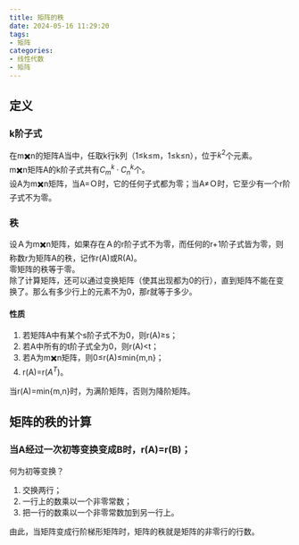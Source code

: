 ```yaml
---
title: 矩阵的秩
date: 2024-05-16 11:29:20
tags:
- 矩阵
categories:
- 线性代数
- 矩阵
---
```


## 定义

### k阶子式

在m✖️n的矩阵A当中，任取k行k列（1≤k≤m，1≤k≤n），位于$k^2$个元素。  
m✖️n矩阵A的k阶子式共有$C^k_m·C^k_n$个。  
设A为m✖️n矩阵，当A=Ｏ时，它的任何子式都为零；当A≠Ｏ时，它至少有一个r阶子式不为零。  

### 秩

设Ａ为m✖️n矩阵，如果存在Ａ的r阶子式不为零，而任何的r+1阶子式皆为零，则称数r为矩阵A的秩，记作r(A)或R(A)。  
零矩阵的秩等于零。  
除了计算矩阵，还可以通过变换矩阵（使其出现都为0的行），直到矩阵不能在变换了。那么有多少行上的元素不为0，那r就等于多少。  

#### 性质

1. 若矩阵A中有某个s阶子式不为0，则r(A)≥s；  
1. 若A中所有的t阶子式全为0，则r(A)<t；  
1. 若A为m✖️n矩阵，则0≤r(A)≤min{m,n}；  
1. r(A)=r($A^T$)。  

当r(A)=min{m,n}时，为满阶矩阵，否则为降阶矩阵。  

## 矩阵的秩的计算

### 当A经过一次初等变换变成B时，r(A)=r(B)；

何为初等变换？

1. 交换两行；
2. 一行上的数乘以一个非零常数；
3. 把一行的数乘以一个非零常数加到另一行上。

由此，当矩阵变成行阶梯形矩阵时，矩阵的秩就是矩阵的非零行的行数。  

